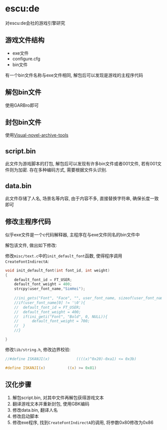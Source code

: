# escu:de

对escu:de会社的游戏引擎研究

## 游戏文件结构

- exe文件
- configure.cfg
- bin文件

有一个bin文件名称与exe文件相同, 解包后可以发现是游戏的主程序代码

## 解包bin文件

使用GARBro即可

## 封包bin文件

使用[Visual-novel-archive-tools](https://github.com/Cosetto/Visual-novel-archive-tools)

## script.bin

此文件为游戏脚本的打包, 解包后可以发现有许多bin文件或者001文件, 若有001文件则为加密. 存在多种编码方式, 需要根据文件头识别.

## data.bin

此文件存储了人名, 场景名等内容, 由于内容不多, 直接替换字符串, 确保长度一致即可

## 修改主程序代码

似乎exe文件是一个c代码解释器, 主程序在与exe文件同名的bin文件中

解包该文件, 做出如下修改:

修改`misc/text.c`中的`init_default_font`函数, 使得程序调用`CreateFontIndirectA`:
```c
void init_default_font(int font_id, int weight)
{
	default_font_id = FT_USER;
	default_font_weight = 400;
	strcpy(user_font_name,"SimHei");
	
	//ini_gets("Font", "Face", "", user_font_name, sizeof(user_font_name), NULL);
	//if(user_font_name[0] != '\0'){
	//	default_font_id = FT_USER;
	//	default_font_weight = 400;
	//	if(ini_geti("Font", "Bold", 0, NULL)){
	//		default_font_weight = 700;
	//	}
	//}

}
```

修改`lib/string.h`, 修改边界校验:
```c
//#define ISKANJI(x)			((((x)^0x20)-0xa1) <= 0x3b)

#define ISKANJI(x)			((x) >= 0x81)
```

## 汉化步骤

1. 解包script.bin, 对其中文件再解包获得游戏文本
2. 翻译游戏文本并重新封包, 使用GBK编码
3. 修改data.bin, 翻译人名
4. 修改启动脚本
5. 修改exe程序, 找到`CreateFontIndirectA`的调用, 将参数0x80修改为0x86